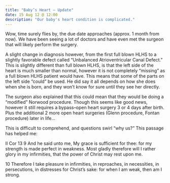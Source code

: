 ```yaml
---
title: "Baby’s Heart – Update"
date: 15 Aug 12 @ 12:00
description: "Our baby's heart condition is complicated."
---
```


Wow, time surely flies by, the due date approaches (approx. 1 month from now). We have been seeing a lot of doctors and have even met the surgeon that will likely perform the surgery.

A slight change in diagnosis however, from the first full blown HLHS to a slightly favorable defect called “Unbalanced Atrioventricular Canal Defect.” This is slightly different than full blown HLHS, is that the left side of the heart is much smaller than normal, however it is not completely “missing” as a full blown HLHS patient would have. This means that some of the parts on the left side “could” be used. He did say it all depends on how she does when she is born, and they won’t know for sure until they see her directly.


The surgeon also explained that this could mean that they would be doing a “modified” Norwood procedure. Though this seems like good news, however it still requires a bypass–open heart surgery 3 or 4 days after birth. Plus the additional 2 more open heart surgeries (Glenn procedure, Fontan procedure) later in life…

This is difficult to comprehend, and questions swirl “why us?”
This passage has helped me:

II Cor 13
9 And he said unto me, My grace is sufficient for thee: for my strength is made perfect in weakness. Most gladly therefore will I rather glory in my infirmities, that the power of Christ may rest upon me.

10 Therefore I take pleasure in infirmities, in reproaches, in necessities, in persecutions, in distresses for Christ’s sake: for when I am weak, then am I strong.
